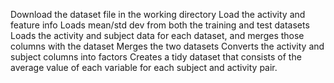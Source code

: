 Download the dataset file in the working directory
Load the activity and feature info
Loads mean/std dev from both the training and test datasets 
Loads the activity and subject data for each dataset, and merges those columns with the dataset
Merges the two datasets
Converts the activity and subject columns into factors
Creates a tidy dataset that consists of the average  value of each variable for each subject and activity pair.

